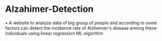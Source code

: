 # Alzahimer-Detection
• A website to analyze data of big group of people and according to some factors can detect the  incidence rate of Alzheimer's disease among these individuals using linear regression ML algorithm
